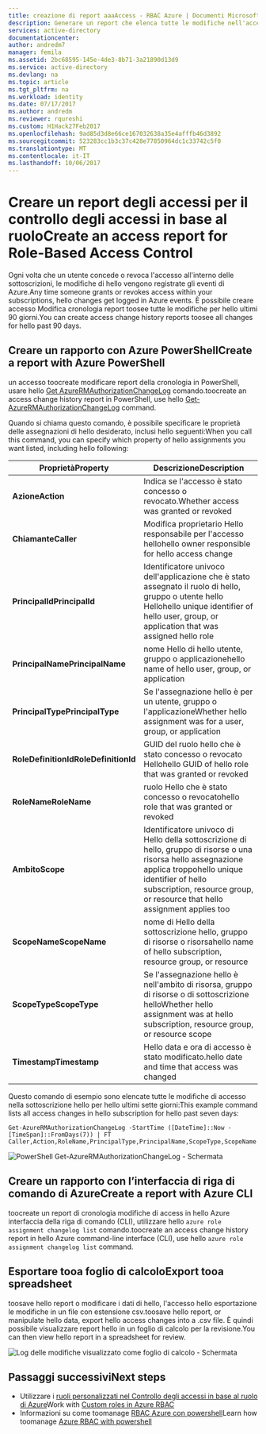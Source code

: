 ```yaml
---
title: creazione di report aaaAccess - RBAC Azure | Documenti Microsoft
description: Generare un report che elenca tutte le modifiche nell'accesso tooyour le sottoscrizioni di Azure con Role-Based Access Control tramite hello ultimi 90 giorni.
services: active-directory
documentationcenter: 
author: andredm7
manager: femila
ms.assetid: 2bc68595-145e-4de3-8b71-3a21890d13d9
ms.service: active-directory
ms.devlang: na
ms.topic: article
ms.tgt_pltfrm: na
ms.workload: identity
ms.date: 07/17/2017
ms.author: andredm
ms.reviewer: rqureshi
ms.custom: H1Hack27Feb2017
ms.openlocfilehash: 9ad85d3d8e66ce167032638a35e4afffb46d3892
ms.sourcegitcommit: 523283cc1b3c37c428e77850964dc1c33742c5f0
ms.translationtype: MT
ms.contentlocale: it-IT
ms.lasthandoff: 10/06/2017
---
```

# <a name="create-an-access-report-for-role-based-access-control"></a><span data-ttu-id="c9d75-103">Creare un report degli accessi per il controllo degli accessi in base al ruolo</span><span class="sxs-lookup"><span data-stu-id="c9d75-103">Create an access report for Role-Based Access Control</span></span>
<span data-ttu-id="c9d75-104">Ogni volta che un utente concede o revoca l'accesso all'interno delle sottoscrizioni, le modifiche di hello vengono registrate gli eventi di Azure.</span><span class="sxs-lookup"><span data-stu-id="c9d75-104">Any time someone grants or revokes access within your subscriptions, hello changes get logged in Azure events.</span></span> <span data-ttu-id="c9d75-105">È possibile creare accesso Modifica cronologia report toosee tutte le modifiche per hello ultimi 90 giorni.</span><span class="sxs-lookup"><span data-stu-id="c9d75-105">You can create access change history reports toosee all changes for hello past 90 days.</span></span>

## <a name="create-a-report-with-azure-powershell"></a><span data-ttu-id="c9d75-106">Creare un rapporto con Azure PowerShell</span><span class="sxs-lookup"><span data-stu-id="c9d75-106">Create a report with Azure PowerShell</span></span>
<span data-ttu-id="c9d75-107">un accesso toocreate modificare report della cronologia in PowerShell, usare hello [Get AzureRMAuthorizationChangeLog](/powershell/module/azurerm.resources/get-azurermauthorizationchangelog) comando.</span><span class="sxs-lookup"><span data-stu-id="c9d75-107">toocreate an access change history report in PowerShell, use hello [Get-AzureRMAuthorizationChangeLog](/powershell/module/azurerm.resources/get-azurermauthorizationchangelog) command.</span></span>

<span data-ttu-id="c9d75-108">Quando si chiama questo comando, è possibile specificare le proprietà delle assegnazioni di hello desiderato, inclusi hello seguenti:</span><span class="sxs-lookup"><span data-stu-id="c9d75-108">When you call this command, you can specify which property of hello assignments you want listed, including hello following:</span></span>

| <span data-ttu-id="c9d75-109">Proprietà</span><span class="sxs-lookup"><span data-stu-id="c9d75-109">Property</span></span> | <span data-ttu-id="c9d75-110">Descrizione</span><span class="sxs-lookup"><span data-stu-id="c9d75-110">Description</span></span> |
| --- | --- |
| <span data-ttu-id="c9d75-111">**Azione**</span><span class="sxs-lookup"><span data-stu-id="c9d75-111">**Action**</span></span> |<span data-ttu-id="c9d75-112">Indica se l'accesso è stato concesso o revocato.</span><span class="sxs-lookup"><span data-stu-id="c9d75-112">Whether access was granted or revoked</span></span> |
| <span data-ttu-id="c9d75-113">**Chiamante**</span><span class="sxs-lookup"><span data-stu-id="c9d75-113">**Caller**</span></span> |<span data-ttu-id="c9d75-114">Modifica proprietario Hello responsabile per l'accesso hello</span><span class="sxs-lookup"><span data-stu-id="c9d75-114">hello owner responsible for hello access change</span></span> |
| <span data-ttu-id="c9d75-115">**PrincipalId**</span><span class="sxs-lookup"><span data-stu-id="c9d75-115">**PrincipalId**</span></span> | <span data-ttu-id="c9d75-116">Identificatore univoco dell'applicazione che è stato assegnato il ruolo di hello, gruppo o utente hello Hello</span><span class="sxs-lookup"><span data-stu-id="c9d75-116">hello unique identifier of hello user, group, or application that was assigned hello role</span></span> |
| <span data-ttu-id="c9d75-117">**PrincipalName**</span><span class="sxs-lookup"><span data-stu-id="c9d75-117">**PrincipalName**</span></span> |<span data-ttu-id="c9d75-118">nome Hello di hello utente, gruppo o applicazione</span><span class="sxs-lookup"><span data-stu-id="c9d75-118">hello name of hello user, group, or application</span></span> |
| <span data-ttu-id="c9d75-119">**PrincipalType**</span><span class="sxs-lookup"><span data-stu-id="c9d75-119">**PrincipalType**</span></span> |<span data-ttu-id="c9d75-120">Se l'assegnazione hello è per un utente, gruppo o l'applicazione</span><span class="sxs-lookup"><span data-stu-id="c9d75-120">Whether hello assignment was for a user, group, or application</span></span> |
| <span data-ttu-id="c9d75-121">**RoleDefinitionId**</span><span class="sxs-lookup"><span data-stu-id="c9d75-121">**RoleDefinitionId**</span></span> |<span data-ttu-id="c9d75-122">GUID del ruolo hello che è stato concesso o revocato Hello</span><span class="sxs-lookup"><span data-stu-id="c9d75-122">hello GUID of hello role that was granted or revoked</span></span> |
| <span data-ttu-id="c9d75-123">**RoleName**</span><span class="sxs-lookup"><span data-stu-id="c9d75-123">**RoleName**</span></span> |<span data-ttu-id="c9d75-124">ruolo Hello che è stato concesso o revocato</span><span class="sxs-lookup"><span data-stu-id="c9d75-124">hello role that was granted or revoked</span></span> |
| <span data-ttu-id="c9d75-125">**Ambito**</span><span class="sxs-lookup"><span data-stu-id="c9d75-125">**Scope**</span></span> | <span data-ttu-id="c9d75-126">Identificatore univoco di Hello della sottoscrizione di hello, gruppo di risorse o una risorsa hello assegnazione applica troppo</span><span class="sxs-lookup"><span data-stu-id="c9d75-126">hello unique identifier of hello subscription, resource group, or resource that hello assignment applies too</span></span>| 
| <span data-ttu-id="c9d75-127">**ScopeName**</span><span class="sxs-lookup"><span data-stu-id="c9d75-127">**ScopeName**</span></span> |<span data-ttu-id="c9d75-128">nome di Hello della sottoscrizione hello, gruppo di risorse o risorsa</span><span class="sxs-lookup"><span data-stu-id="c9d75-128">hello name of hello subscription, resource group, or resource</span></span> |
| <span data-ttu-id="c9d75-129">**ScopeType**</span><span class="sxs-lookup"><span data-stu-id="c9d75-129">**ScopeType**</span></span> |<span data-ttu-id="c9d75-130">Se l'assegnazione hello è nell'ambito di risorsa, gruppo di risorse o di sottoscrizione hello</span><span class="sxs-lookup"><span data-stu-id="c9d75-130">Whether hello assignment was at hello subscription, resource group, or resource scope</span></span> |
| <span data-ttu-id="c9d75-131">**Timestamp**</span><span class="sxs-lookup"><span data-stu-id="c9d75-131">**Timestamp**</span></span> |<span data-ttu-id="c9d75-132">Hello data e ora di accesso è stato modificato.</span><span class="sxs-lookup"><span data-stu-id="c9d75-132">hello date and time that access was changed</span></span> |

<span data-ttu-id="c9d75-133">Questo comando di esempio sono elencate tutte le modifiche di accesso nella sottoscrizione hello per hello ultimi sette giorni:</span><span class="sxs-lookup"><span data-stu-id="c9d75-133">This example command lists all access changes in hello subscription for hello past seven days:</span></span>

```
Get-AzureRMAuthorizationChangeLog -StartTime ([DateTime]::Now - [TimeSpan]::FromDays(7)) | FT Caller,Action,RoleName,PrincipalType,PrincipalName,ScopeType,ScopeName
```

![PowerShell Get-AzureRMAuthorizationChangeLog - Schermata](./media/role-based-access-control-configure/access-change-history.png)

## <a name="create-a-report-with-azure-cli"></a><span data-ttu-id="c9d75-135">Creare un rapporto con l’interfaccia di riga di comando di Azure</span><span class="sxs-lookup"><span data-stu-id="c9d75-135">Create a report with Azure CLI</span></span>
<span data-ttu-id="c9d75-136">toocreate un report di cronologia modifiche di access in hello Azure interfaccia della riga di comando (CLI), utilizzare hello `azure role assignment changelog list` comando.</span><span class="sxs-lookup"><span data-stu-id="c9d75-136">toocreate an access change history report in hello Azure command-line interface (CLI), use hello `azure role assignment changelog list` command.</span></span>

## <a name="export-tooa-spreadsheet"></a><span data-ttu-id="c9d75-137">Esportare tooa foglio di calcolo</span><span class="sxs-lookup"><span data-stu-id="c9d75-137">Export tooa spreadsheet</span></span>
<span data-ttu-id="c9d75-138">toosave hello report o modificare i dati di hello, l'accesso hello esportazione le modifiche in un file con estensione csv.</span><span class="sxs-lookup"><span data-stu-id="c9d75-138">toosave hello report, or manipulate hello data, export hello access changes into a .csv file.</span></span> <span data-ttu-id="c9d75-139">È quindi possibile visualizzare report hello in un foglio di calcolo per la revisione.</span><span class="sxs-lookup"><span data-stu-id="c9d75-139">You can then view hello report in a spreadsheet for review.</span></span>

![Log delle modifiche visualizzato come foglio di calcolo - Schermata](./media/role-based-access-control-configure/change-history-spreadsheet.png)

## <a name="next-steps"></a><span data-ttu-id="c9d75-141">Passaggi successivi</span><span class="sxs-lookup"><span data-stu-id="c9d75-141">Next steps</span></span>
* <span data-ttu-id="c9d75-142">Utilizzare i [ruoli personalizzati nel Controllo degli accessi in base al ruolo di Azure](role-based-access-control-custom-roles.md)</span><span class="sxs-lookup"><span data-stu-id="c9d75-142">Work with [Custom roles in Azure RBAC](role-based-access-control-custom-roles.md)</span></span>
* <span data-ttu-id="c9d75-143">Informazioni su come toomanage [RBAC Azure con powershell](role-based-access-control-manage-access-powershell.md)</span><span class="sxs-lookup"><span data-stu-id="c9d75-143">Learn how toomanage [Azure RBAC with powershell](role-based-access-control-manage-access-powershell.md)</span></span>

